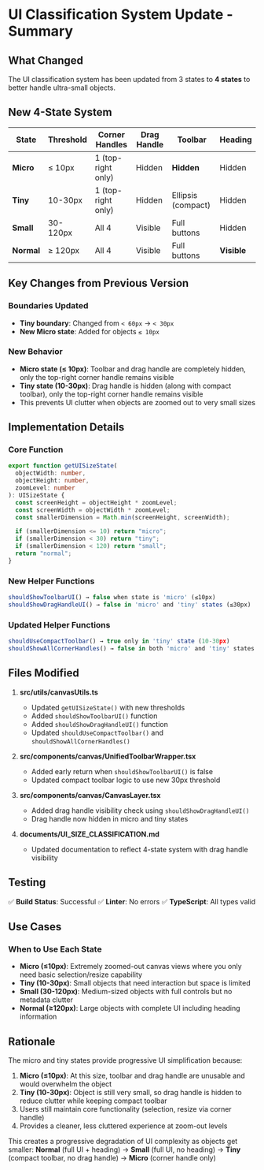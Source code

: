 # UI Classification System Update - Summary

## What Changed

The UI classification system has been updated from 3 states to **4 states** to better handle ultra-small objects.

## New 4-State System

| State      | Threshold | Corner Handles     | Drag Handle | Toolbar            | Heading     |
| ---------- | --------- | ------------------ | ----------- | ------------------ | ----------- |
| **Micro**  | ≤ 10px    | 1 (top-right only) | Hidden      | **Hidden**         | Hidden      |
| **Tiny**   | 10-30px   | 1 (top-right only) | Hidden      | Ellipsis (compact) | Hidden      |
| **Small**  | 30-120px  | All 4              | Visible     | Full buttons       | Hidden      |
| **Normal** | ≥ 120px   | All 4              | Visible     | Full buttons       | **Visible** |

## Key Changes from Previous Version

### Boundaries Updated

- **Tiny boundary**: Changed from `< 60px` → `< 30px`
- **New Micro state**: Added for objects `≤ 10px`

### New Behavior

- **Micro state (≤ 10px)**: Toolbar and drag handle are completely hidden, only the top-right corner handle remains visible
- **Tiny state (10-30px)**: Drag handle is hidden (along with compact toolbar), only the top-right corner handle remains visible
- This prevents UI clutter when objects are zoomed out to very small sizes

## Implementation Details

### Core Function

```typescript
export function getUISizeState(
  objectWidth: number,
  objectHeight: number,
  zoomLevel: number
): UISizeState {
  const screenHeight = objectHeight * zoomLevel;
  const screenWidth = objectWidth * zoomLevel;
  const smallerDimension = Math.min(screenHeight, screenWidth);

  if (smallerDimension <= 10) return "micro";
  if (smallerDimension < 30) return "tiny";
  if (smallerDimension < 120) return "small";
  return "normal";
}
```

### New Helper Functions

```typescript
shouldShowToolbarUI() → false when state is 'micro' (≤10px)
shouldShowDragHandleUI() → false in 'micro' and 'tiny' states (≤30px)
```

### Updated Helper Functions

```typescript
shouldUseCompactToolbar() → true only in 'tiny' state (10-30px)
shouldShowAllCornerHandles() → false in both 'micro' and 'tiny' states
```

## Files Modified

1. **src/utils/canvasUtils.ts**

   - Updated `getUISizeState()` with new thresholds
   - Added `shouldShowToolbarUI()` function
   - Added `shouldShowDragHandleUI()` function
   - Updated `shouldUseCompactToolbar()` and `shouldShowAllCornerHandles()`

2. **src/components/canvas/UnifiedToolbarWrapper.tsx**

   - Added early return when `shouldShowToolbarUI()` is false
   - Updated compact toolbar logic to use new 30px threshold

3. **src/components/canvas/CanvasLayer.tsx**

   - Added drag handle visibility check using `shouldShowDragHandleUI()`
   - Drag handle now hidden in micro and tiny states

4. **documents/UI_SIZE_CLASSIFICATION.md**

   - Updated documentation to reflect 4-state system with drag handle visibility

## Testing

✅ **Build Status**: Successful
✅ **Linter**: No errors
✅ **TypeScript**: All types valid

## Use Cases

### When to Use Each State

- **Micro (≤10px)**: Extremely zoomed-out canvas views where you only need basic selection/resize capability
- **Tiny (10-30px)**: Small objects that need interaction but space is limited
- **Small (30-120px)**: Medium-sized objects with full controls but no metadata clutter
- **Normal (≥120px)**: Large objects with complete UI including heading information

## Rationale

The micro and tiny states provide progressive UI simplification because:

1. **Micro (≤10px)**: At this size, toolbar and drag handle are unusable and would overwhelm the object
2. **Tiny (10-30px)**: Object is still very small, so drag handle is hidden to reduce clutter while keeping compact toolbar
3. Users still maintain core functionality (selection, resize via corner handle)
4. Provides a cleaner, less cluttered experience at zoom-out levels

This creates a progressive degradation of UI complexity as objects get smaller:
**Normal** (full UI + heading) → **Small** (full UI, no heading) → **Tiny** (compact toolbar, no drag handle) → **Micro** (corner handle only)

